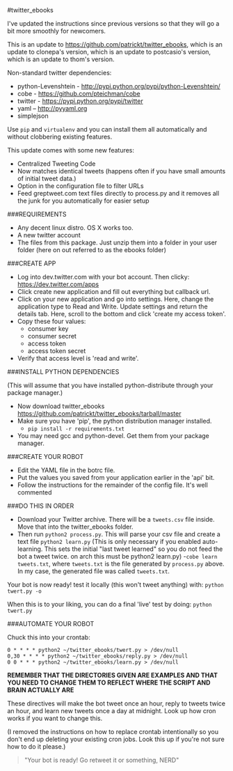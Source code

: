 #twitter_ebooks

I've updated the instructions since previous versions so that they will go a bit more smoothly for newcomers.

This is an update to https://github.com/patrickt/twitter_ebooks, which is an update to clonepa's version, which is an update to postcasio's version, which is an update to thom's version.

Non-standard twitter dependencies:
* python-Levenshtein - http://pypi.python.org/pypi/python-Levenshtein/
* cobe - https://github.com/pteichman/cobe
* twitter - https://pypi.python.org/pypi/twitter
* yaml – http://pyyaml.org
* simplejson

Use `pip` and `virtualenv` and you can install them all automatically and without clobbering existing features.

This update comes with some new features:
- Centralized Tweeting Code
- Now matches identical tweets (happens often if you have small amounts of initial tweet data.)
- Option in the configuration file to filter URLs
- Feed greptweet.com text files directly to process.py and it removes all the junk for you automatically for easier setup

###REQUIREMENTS

- Any decent linux distro. OS X works too.
- A new twitter account 
- The files from this package. Just unzip them into a folder in your user folder (here on out referred to as the ebooks folder)

###CREATE APP
- Log into dev.twitter.com with your bot account. Then clicky: https://dev.twitter.com/apps
- Click create new application and fill out everything but callback url.
- Click on your new application and go into settings. Here, change the application type to Read and Write. Update settings and return the details tab. Here, scroll to the bottom and click 'create my access token'.
- Copy these four values: 
  - consumer key 
  - consumer secret 
  - access token 
  - access token secret 
- Verify that access level is 'read and write'.

###INSTALL PYTHON DEPENDENCIES

(This will assume that you have installed python-distribute through your package manager.)
  - Now download twitter_ebooks https://github.com/patrickt/twitter_ebooks/tarball/master 
  - Make sure you have 'pip', the python distribution manager installed.
    - `pip install -r requirements.txt`
  - You may need gcc and python-devel. Get them from your package manager.

###CREATE YOUR ROBOT 

- Edit the YAML file in the botrc file.
- Put the values you saved from your application earlier in the 'api' bit.
- Follow the instructions for the remainder of the config file. It's well commented 

###DO THIS IN ORDER

- Download your Twitter archive. There will be a `tweets.csv` file inside. Move that into the twitter_ebooks folder. 
- Then run `python2 process.py`. This will parse your csv file and create a text file
 `python2 learn.py` (This is only necessary if you enabled auto-learning. This sets the initial "last tweet learned" so you do not feed the bot a tweet twice. on arch this must be python2 learn.py) 
-`cobe learn tweets.txt`, where `tweets.txt` is the file generated by `process.py` above. In my case, the generated file was called `tweets.txt`. 

Your bot is now ready! test it locally (this won't tweet anything) with:
`python twert.py -o`

When this is to your liking, you can do a final 'live' test by doing:
`python twert.py`

###AUTOMATE YOUR ROBOT

Chuck this into your crontab:

    0 * * * * python2 ~/twitter_ebooks/twert.py > /dev/null
    0,30 * * * * python2 ~/twitter_ebooks/reply.py > /dev/null
    0 0 * * * python2 ~/twitter_ebooks/learn.py > /dev/null

**REMEMBER THAT THE DIRECTORIES GIVEN ARE EXAMPLES AND THAT YOU NEED TO CHANGE THEM TO REFLECT WHERE THE SCRIPT AND BRAIN ACTUALLY ARE**

These directives will make the bot tweet once an hour, reply to tweets twice an hour, and learn new tweets once a day at midnight. Look up how cron works if you want to change this.

(I removed the instructions on how to replace crontab intentionally so you don't end up deleting your existing cron jobs. Look this up if you're not sure how to do it please.)

> "Your bot is ready! Go retweet it or something, NERD"
